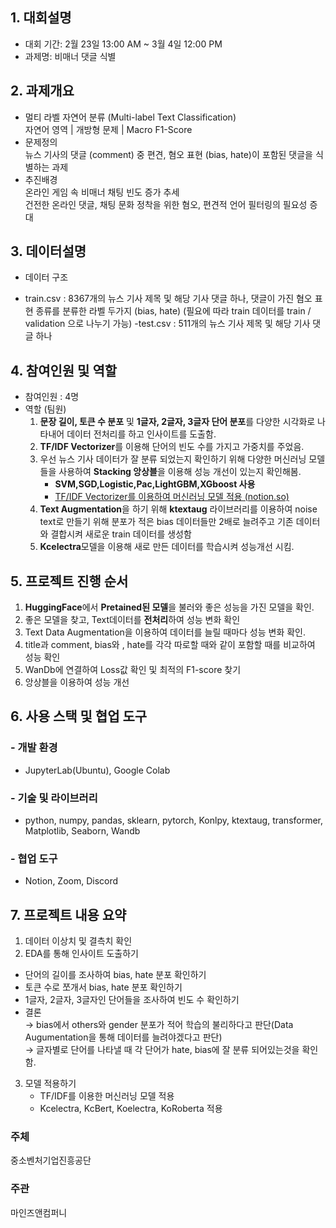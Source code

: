 ## **1. 대회설명**
* 대회 기간: 2월 23일 13:00 AM ~ 3월 4일 12:00 PM 
* 과제명: 비매너 댓글 식별

## **2. 과제개요**
* 멀티 라벨 자연어 분류 (Multi-label Text Classification) <br>
자연어 영역 | 개방형 문제 | Macro F1-Score
* 문제정의 <br>
뉴스 기사의 댓글 (comment) 중 편견, 혐오 표현 (bias, hate)이 포함된 댓글을 식별하는 과제
* 추진배경 <br>
온라인 게임 속 비매너 채팅 빈도 증가 추세<br>
건전한 온라인 댓글, 채팅 문화 정착을 위한 혐오, 편견적 언어 필터링의 필요성 증대

## **3. 데이터설명**
* 데이터 구조
- train.csv : 8367개의 뉴스 기사 제목 및 해당 기사 댓글 하나, 댓글이 가진 혐오 표현 종류를 분류한 라벨 두가지 (bias, hate)
(필요에 따라 train 데이터를 train / validation 으로 나누기 가능) 
-test.csv : 511개의 뉴스 기사 제목 및 해당 기사 댓글 하나

## **4. 참여인원 및 역할**
- 참여인원 : 4명
- 역할 (팀원)
    1. **문장 길이, 토큰 수 분포** 및 **1글자, 2글자, 3글자 단어 분포**를 다양한 시각화로 나타내어 데이터 전처리를 하고 인사이트를 도출함.
    2. **TF/IDF Vectorizer**를 이용해 단어의 빈도 수를 가지고 가중치를 주었음.
    3. 우선 뉴스 기사 데이터가 잘 분류 되었는지 확인하기 위해 다양한 머신러닝 모델들을 사용하여 **Stacking 앙상블**을 이용해 성능 개선이 있는지 확인해봄.
        - **SVM,SGD,Logistic,Pac,LightGBM,XGboost 사용**
        - [TF/IDF Vectorizer를 이용하여 머신러닝 모델 적용 (notion.so)](https://www.notion.so/TF-IDF-Vectorizer-845b2b1da55d49c3aefabe26ebf9d352)
    4. **Text Augmentation**을 하기 위해 **ktextaug** 라이브러리를 이용하여 noise text로 만들기 위해 분포가 적은 bias 데이터들만 2배로 늘려주고 기존 데이터와 결합시켜 새로운 train 데이터를 생성함
    5. **Kcelectra**모델을 이용해 새로 만든 데이터를 학습시켜 성능개선 시킴.
        
## **5. 프로젝트 진행 순서**
1. **HuggingFace**에서 **Pretained된 모델**을 불러와 좋은 성능을 가진 모델을 확인.
2. 좋은 모델을 찾고, Text데이터를 **전처리**하여 성능 변화 확인
3. Text Data Augmentation을 이용하여 데이터를 늘릴 때마다 성능 변화 확인.
4. title과 comment, bias와 , hate를 각각 따로할 때와 같이 포함할 때를 비교하여 성능 확인
5. WanDb에 연결하여 Loss값 확인 및 최적의 F1-score 찾기
6. 앙상블을 이용하여 성능 개선

## **6. 사용 스택 및 협업 도구**
### **- 개발 환경**
* JupyterLab(Ubuntu), Google Colab
### **- 기술 및 라이브러리**
* python, numpy, pandas, sklearn, pytorch, Konlpy, ktextaug, transformer, Matplotlib, Seaborn, Wandb
### **- 협업 도구**
* Notion, Zoom, Discord
    
## **7. 프로젝트 내용 요약**
1. 데이터 이상치 및 결측치 확인
2. EDA를 통해 인사이트 도출하기
  * 단어의 길이를 조사하여 bias, hate 분포 확인하기
  * 토큰 수로 쪼개서 bias, hate 분포 확인하기
  * 1글자, 2글자, 3글자인 단어들을 조사하여 빈도 수 확인하기
  * 결론 <br>
  → bias에서 others와 gender 분포가 적어 학습의 불리하다고 판단(Data Augumentation을 통해 데이터를 늘려야겠다고 판단) <br>
  → 글자별로 단어를 나타낼 때 각 단어가 hate, bias에 잘 분류 되어있는것을 확인함. 
3. 모델 적용하기
    * TF/IDF를 이용한 머신러닝 모델 적용
    * Kcelectra, KcBert, Koelectra, KoRoberta 적용


### **주체**
중소벤처기업진흥공단

### **주관**
마인즈앤컴퍼니
